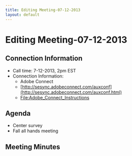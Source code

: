 ```yaml
---
title: Editing Meeting-07-12-2013
layout: default
---
```


# Editing Meeting-07-12-2013

## Connection Information 

* Call time: 7-12-2013, 2pm EST
* Connection Information:      
  * Adobe Connect
  * [http://sesync.adobeconnect.com/auxconf](http://sesync.adobeconnect.com/auxconf.html)
  * [File:Adobe_Connect_Instructions](Adobe_Connect_Instructions_-_remote.pdf)

## Agenda 

* Center survey
* Fall all hands meeting

## Meeting Minutes 

